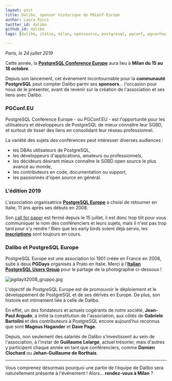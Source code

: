```yaml
---
layout: post
title: Dalibo, sponsor historique de PGConf Europe
author: Laura Ricci
twitter_id: dalibo
github_id: dalibo
tags: [dalibo, italie, milan, opensource, postgresql, pgconf, pgconfeu, dalibo, conférences, europe, sponsor, communauté]

---
```


*Paris, le 24 juillet 2019*

Cette année, la [**PostgreSQL Conference Europe**](https://2019.pgconf.eu/) aura lieu à **Milan du 15 au 18 octobre**.

Depuis son lancement, cet événement incontournable pour la **communauté PostgreSQL** peut compter Dalibo parmi ses **sponsors**... l'occasion pour nous de le présenter, avant de revenir sur la création de l'association et ses liens avec Dalibo.

 
<!--MORE-->

### PGConf.EU

PostgreSQL Conference Europe - ou PGConf.EU - est l'opportunité pour les utilisateurs et développeurs de PostgreSQL de
mieux connaître leur SGBD, et surtout de tisser des liens en consolidant leur réseau professionnel.

La variété des sujets des conférences peut intéresser diverses audiences :

  * les DBAs utilisateurs de PostgreSQL,
  * les développeurs d'applications, amateurs ou professionnels,
  * les décideurs désirant mieux connaître le SGBD open source le plus avancé au monde,
  * les contributeurs en code, documentation ou support,
  * les passionnés d'open source en général.


### L'édition 2019

L'association organisatrice [**PostgreSQL Europe**](https://www.postgresql.eu/) a choisi de retourner en Italie, 11 ans après ses débuts en 2008.

Son [call for paper](https://2019.pgconf.eu/callforpapers/) est fermé depuis le 15 juillet, il est donc trop tôt pour vous
communiquer le nom des conférenciers et leurs sujets, mais il n'est pas trop tard pour s'y rendre !
Bien que les early birds soient déjà servis, les [**inscriptions**](https://2019.pgconf.eu/registration/) sont toujours en cours.


### Dalibo et PostgreSQL Europe

PostgreSQL Europe est une association loi 1901 créée en France en 2008, suite à deux **PGDays** organisés à Prato en Italie. Merci à l'[**Italian PostgreSQL Users Group**](http://www.itpug.org/) pour le partage de la photographie ci-dessous !

![pgdayit2008_gruppo.jpg](https://raw.githubusercontent.com/dalibo/blog/gh-pages/img/pgdayit2008_gruppo.jpg)

L'objectif de PostgreSQL Europe est de promouvoir le déploiement et le développement de PostgreSQL et de ses dérivés en Europe. De plus, son histoire est intimement liée à celle de Dalibo.

En effet, un des fondateurs et actuels cogérants de notre société, **Jean-Paul Argudo**, a initié la constitution de l'association, aux côtés de **Gabriele Bartolini** et des contributeurs à PostgreSQL encore aujourd'hui reconnus que sont **Magnus Hagander** et **Dave Page**.


Depuis, non seulement des salariés de Dalibo s'investissent au sein de l'association, à l'instar de **Guillaume Lelarge**, actuel trésorier, mais d'autres y participent chaque année en tant que conférenciers, comme **Damien Clochard** ou **Jehan-Guillaume de Rorthais**.

---  
Vous comprenez désormais pourquoi une partie de l'équipe de Dalibo sera naturellement présente à l'événement !
Alors... **rendez-vous à Milan** ?

